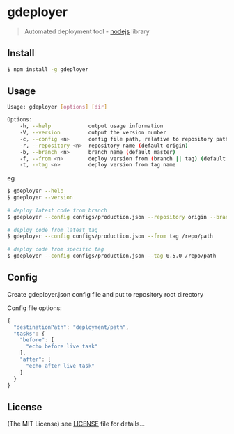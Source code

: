 gdeployer
=========

> Automated deployment tool - [nodejs](http://nodejs.org) library

## Install
```bash
$ npm install -g gdeployer
```

## Usage
```bash
Usage: gdeployer [options] [dir]

Options:
    -h, --help            output usage information
    -V, --version         output the version number
    -c, --config <n>      config file path, relative to repository path (default gdeployer.json)
    -r, --repository <n>  repository name (default origin)
    -b, --branch <n>      branch name (default master)
    -f, --from <n>        deploy version from (branch || tag) (default branch)
    -t, --tag <n>         deploy version from tag name
```
eg
```bash
$ gdeployer --help
$ gdeployer --version
    
# deploy latest code from branch
$ gdeployer --config configs/production.json --repository origin --branch develop --from branch /repo/path
    
# deploy code from latest tag
$ gdeployer --config configs/production.json --from tag /repo/path
    
# deploy code from specific tag
$ gdeployer --config configs/production.json --tag 0.5.0 /repo/path
```

## Config

Create gdeployer.json config file and put to repository root directory

Config file options:
```js
{
  "destinationPath": "deployment/path",
  "tasks": {
    "before": [
      "echo before live task"
    ],
    "after": [
      "echo after live task"
    ]
  }
}
```

## License

(The MIT License)
see [LICENSE](https://github.com/g4code/gdeployer/blob/master/LICENSE) file for details...
